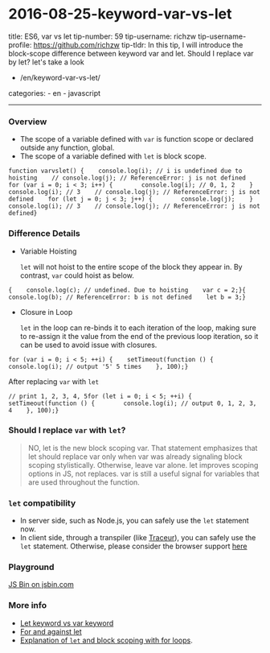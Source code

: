 # 2016-08-25-keyword-var-vs-let

title: ES6, var vs let tip-number: 59 tip-username: richzw tip-username-profile: https://github.com/richzw tip-tldr: In this tip, I will introduce the block-scope difference between keyword var and let. Should I replace var by let? let's take a look

- /en/keyword-var-vs-let/

categories: - en - javascript

---

### Overview

- The scope of a variable defined with `var` is function scope or declared outside any function, global.
- The scope of a variable defined with `let` is block scope.

```
function varvslet() {    console.log(i); // i is undefined due to hoisting    // console.log(j); // ReferenceError: j is not defined    for (var i = 0; i < 3; i++) {        console.log(i); // 0, 1, 2    }    console.log(i); // 3    // console.log(j); // ReferenceError: j is not defined    for (let j = 0; j < 3; j++) {        console.log(j);    }    console.log(i); // 3    // console.log(j); // ReferenceError: j is not defined}
```

### Difference Details

- Variable Hoisting
    
    `let` will not hoist to the entire scope of the block they appear in. By contrast, `var` could hoist as below.
    

```
{    console.log(c); // undefined. Due to hoisting    var c = 2;}{    console.log(b); // ReferenceError: b is not defined    let b = 3;}
```

- Closure in Loop
    
    `let` in the loop can re-binds it to each iteration of the loop, making sure to re-assign it the value from the end of the previous loop iteration, so it can be used to avoid issue with closures.
    

```
for (var i = 0; i < 5; ++i) {    setTimeout(function () {        console.log(i); // output '5' 5 times    }, 100);}
```

After replacing `var` with `let`

```
// print 1, 2, 3, 4, 5for (let i = 0; i < 5; ++i) {    setTimeout(function () {        console.log(i); // output 0, 1, 2, 3, 4    }, 100);}
```

### Should I replace `var` with `let`?

> NO, let is the new block scoping var. That statement emphasizes that let should replace var only when var was already signaling block scoping stylistically. Otherwise, leave var alone. let improves scoping options in JS, not replaces. var is still a useful signal for variables that are used throughout the function.
> 

### `let` compatibility

- In server side, such as Node.js, you can safely use the `let` statement now.
- In client side, through a transpiler (like [Traceur](https://github.com/google/traceur-compiler)), you can safely use the `let` statement. Otherwise, please consider the browser support [here](http://caniuse.com/#search=let)

### Playground

[JS Bin on jsbin.com](http://jsbin.com/yumaye/embed?js,console)

### More info

- [Let keyword vs var keyword](http://stackoverflow.com/questions/762011/let-keyword-vs-var-keyword)
- [For and against let](https://davidwalsh.name/for-and-against-let)
- [Explanation of `let` and block scoping with for loops](http://stackoverflow.com/questions/30899612/explanation-of-let-and-block-scoping-with-for-loops/30900289#30900289).
